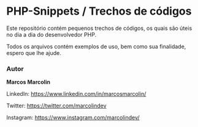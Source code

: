 # PHP-Snippets / Trechos de códigos

Este repositório contém pequenos trechos de códigos, os quais são úteis no dia a dia do desenvolvedor PHP.

Todos os arquivos contém exemplos de uso, bem como sua finalidade, espero que lhe ajude.

### Autor

**Marcos Marcolin**

LinkedIn: https://www.linkedin.com/in/marcosmarcolin/

Twitter: https://twitter.com/marcolindev

Instagram: https://www.instagram.com/marcolindev/
